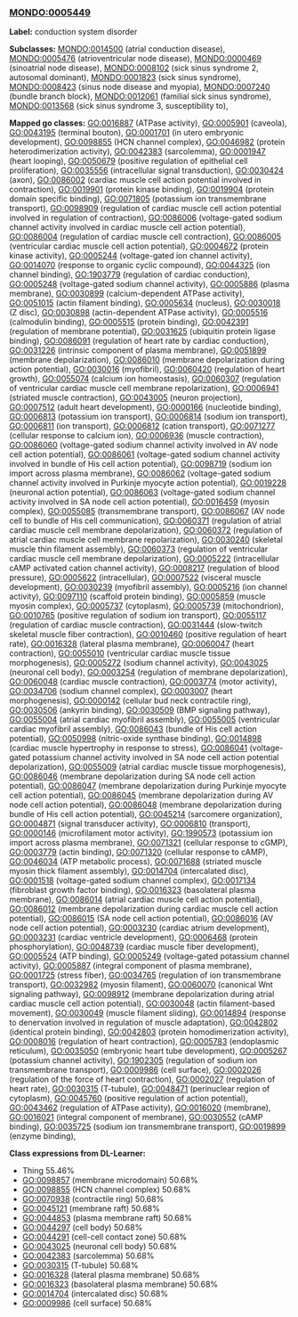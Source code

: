 
### [MONDO:0005449](http://purl.obolibrary.org/obo/MONDO_0005449)
**Label:** conduction system disorder

**Subclasses:** [MONDO:0014500](http://purl.obolibrary.org/obo/MONDO_0014500) (atrial conduction disease), [MONDO:0005476](http://purl.obolibrary.org/obo/MONDO_0005476) (atrioventricular node disease), [MONDO:0000469](http://purl.obolibrary.org/obo/MONDO_0000469) (sinoatrial node disease), [MONDO:0008102](http://purl.obolibrary.org/obo/MONDO_0008102) (sick sinus syndrome 2, autosomal dominant), [MONDO:0001823](http://purl.obolibrary.org/obo/MONDO_0001823) (sick sinus syndrome), [MONDO:0008423](http://purl.obolibrary.org/obo/MONDO_0008423) (sinus node disease and myopia), [MONDO:0007240](http://purl.obolibrary.org/obo/MONDO_0007240) (bundle branch block), [MONDO:0012061](http://purl.obolibrary.org/obo/MONDO_0012061) (familial sick sinus syndrome), [MONDO:0013568](http://purl.obolibrary.org/obo/MONDO_0013568) (sick sinus syndrome 3, susceptibility to), 

**Mapped go classes:** [GO:0016887](http://purl.obolibrary.org/obo/GO_0016887) (ATPase activity), [GO:0005901](http://purl.obolibrary.org/obo/GO_0005901) (caveola), [GO:0043195](http://purl.obolibrary.org/obo/GO_0043195) (terminal bouton), [GO:0001701](http://purl.obolibrary.org/obo/GO_0001701) (in utero embryonic development), [GO:0098855](http://purl.obolibrary.org/obo/GO_0098855) (HCN channel complex), [GO:0046982](http://purl.obolibrary.org/obo/GO_0046982) (protein heterodimerization activity), [GO:0042383](http://purl.obolibrary.org/obo/GO_0042383) (sarcolemma), [GO:0001947](http://purl.obolibrary.org/obo/GO_0001947) (heart looping), [GO:0050679](http://purl.obolibrary.org/obo/GO_0050679) (positive regulation of epithelial cell proliferation), [GO:0035556](http://purl.obolibrary.org/obo/GO_0035556) (intracellular signal transduction), [GO:0030424](http://purl.obolibrary.org/obo/GO_0030424) (axon), [GO:0086002](http://purl.obolibrary.org/obo/GO_0086002) (cardiac muscle cell action potential involved in contraction), [GO:0019901](http://purl.obolibrary.org/obo/GO_0019901) (protein kinase binding), [GO:0019904](http://purl.obolibrary.org/obo/GO_0019904) (protein domain specific binding), [GO:0071805](http://purl.obolibrary.org/obo/GO_0071805) (potassium ion transmembrane transport), [GO:0098909](http://purl.obolibrary.org/obo/GO_0098909) (regulation of cardiac muscle cell action potential involved in regulation of contraction), [GO:0086006](http://purl.obolibrary.org/obo/GO_0086006) (voltage-gated sodium channel activity involved in cardiac muscle cell action potential), [GO:0086004](http://purl.obolibrary.org/obo/GO_0086004) (regulation of cardiac muscle cell contraction), [GO:0086005](http://purl.obolibrary.org/obo/GO_0086005) (ventricular cardiac muscle cell action potential), [GO:0004672](http://purl.obolibrary.org/obo/GO_0004672) (protein kinase activity), [GO:0005244](http://purl.obolibrary.org/obo/GO_0005244) (voltage-gated ion channel activity), [GO:0014070](http://purl.obolibrary.org/obo/GO_0014070) (response to organic cyclic compound), [GO:0044325](http://purl.obolibrary.org/obo/GO_0044325) (ion channel binding), [GO:1903779](http://purl.obolibrary.org/obo/GO_1903779) (regulation of cardiac conduction), [GO:0005248](http://purl.obolibrary.org/obo/GO_0005248) (voltage-gated sodium channel activity), [GO:0005886](http://purl.obolibrary.org/obo/GO_0005886) (plasma membrane), [GO:0030899](http://purl.obolibrary.org/obo/GO_0030899) (calcium-dependent ATPase activity), [GO:0051015](http://purl.obolibrary.org/obo/GO_0051015) (actin filament binding), [GO:0005634](http://purl.obolibrary.org/obo/GO_0005634) (nucleus), [GO:0030018](http://purl.obolibrary.org/obo/GO_0030018) (Z disc), [GO:0030898](http://purl.obolibrary.org/obo/GO_0030898) (actin-dependent ATPase activity), [GO:0005516](http://purl.obolibrary.org/obo/GO_0005516) (calmodulin binding), [GO:0005515](http://purl.obolibrary.org/obo/GO_0005515) (protein binding), [GO:0042391](http://purl.obolibrary.org/obo/GO_0042391) (regulation of membrane potential), [GO:0031625](http://purl.obolibrary.org/obo/GO_0031625) (ubiquitin protein ligase binding), [GO:0086091](http://purl.obolibrary.org/obo/GO_0086091) (regulation of heart rate by cardiac conduction), [GO:0031226](http://purl.obolibrary.org/obo/GO_0031226) (intrinsic component of plasma membrane), [GO:0051899](http://purl.obolibrary.org/obo/GO_0051899) (membrane depolarization), [GO:0086010](http://purl.obolibrary.org/obo/GO_0086010) (membrane depolarization during action potential), [GO:0030016](http://purl.obolibrary.org/obo/GO_0030016) (myofibril), [GO:0060420](http://purl.obolibrary.org/obo/GO_0060420) (regulation of heart growth), [GO:0055074](http://purl.obolibrary.org/obo/GO_0055074) (calcium ion homeostasis), [GO:0060307](http://purl.obolibrary.org/obo/GO_0060307) (regulation of ventricular cardiac muscle cell membrane repolarization), [GO:0006941](http://purl.obolibrary.org/obo/GO_0006941) (striated muscle contraction), [GO:0043005](http://purl.obolibrary.org/obo/GO_0043005) (neuron projection), [GO:0007512](http://purl.obolibrary.org/obo/GO_0007512) (adult heart development), [GO:0000166](http://purl.obolibrary.org/obo/GO_0000166) (nucleotide binding), [GO:0006813](http://purl.obolibrary.org/obo/GO_0006813) (potassium ion transport), [GO:0006814](http://purl.obolibrary.org/obo/GO_0006814) (sodium ion transport), [GO:0006811](http://purl.obolibrary.org/obo/GO_0006811) (ion transport), [GO:0006812](http://purl.obolibrary.org/obo/GO_0006812) (cation transport), [GO:0071277](http://purl.obolibrary.org/obo/GO_0071277) (cellular response to calcium ion), [GO:0006936](http://purl.obolibrary.org/obo/GO_0006936) (muscle contraction), [GO:0086060](http://purl.obolibrary.org/obo/GO_0086060) (voltage-gated sodium channel activity involved in AV node cell action potential), [GO:0086061](http://purl.obolibrary.org/obo/GO_0086061) (voltage-gated sodium channel activity involved in bundle of His cell action potential), [GO:0098719](http://purl.obolibrary.org/obo/GO_0098719) (sodium ion import across plasma membrane), [GO:0086062](http://purl.obolibrary.org/obo/GO_0086062) (voltage-gated sodium channel activity involved in Purkinje myocyte action potential), [GO:0019228](http://purl.obolibrary.org/obo/GO_0019228) (neuronal action potential), [GO:0086063](http://purl.obolibrary.org/obo/GO_0086063) (voltage-gated sodium channel activity involved in SA node cell action potential), [GO:0016459](http://purl.obolibrary.org/obo/GO_0016459) (myosin complex), [GO:0055085](http://purl.obolibrary.org/obo/GO_0055085) (transmembrane transport), [GO:0086067](http://purl.obolibrary.org/obo/GO_0086067) (AV node cell to bundle of His cell communication), [GO:0060371](http://purl.obolibrary.org/obo/GO_0060371) (regulation of atrial cardiac muscle cell membrane depolarization), [GO:0060372](http://purl.obolibrary.org/obo/GO_0060372) (regulation of atrial cardiac muscle cell membrane repolarization), [GO:0030240](http://purl.obolibrary.org/obo/GO_0030240) (skeletal muscle thin filament assembly), [GO:0060373](http://purl.obolibrary.org/obo/GO_0060373) (regulation of ventricular cardiac muscle cell membrane depolarization), [GO:0005222](http://purl.obolibrary.org/obo/GO_0005222) (intracellular cAMP activated cation channel activity), [GO:0008217](http://purl.obolibrary.org/obo/GO_0008217) (regulation of blood pressure), [GO:0005622](http://purl.obolibrary.org/obo/GO_0005622) (intracellular), [GO:0007522](http://purl.obolibrary.org/obo/GO_0007522) (visceral muscle development), [GO:0030239](http://purl.obolibrary.org/obo/GO_0030239) (myofibril assembly), [GO:0005216](http://purl.obolibrary.org/obo/GO_0005216) (ion channel activity), [GO:0097110](http://purl.obolibrary.org/obo/GO_0097110) (scaffold protein binding), [GO:0005859](http://purl.obolibrary.org/obo/GO_0005859) (muscle myosin complex), [GO:0005737](http://purl.obolibrary.org/obo/GO_0005737) (cytoplasm), [GO:0005739](http://purl.obolibrary.org/obo/GO_0005739) (mitochondrion), [GO:0010765](http://purl.obolibrary.org/obo/GO_0010765) (positive regulation of sodium ion transport), [GO:0055117](http://purl.obolibrary.org/obo/GO_0055117) (regulation of cardiac muscle contraction), [GO:0031444](http://purl.obolibrary.org/obo/GO_0031444) (slow-twitch skeletal muscle fiber contraction), [GO:0010460](http://purl.obolibrary.org/obo/GO_0010460) (positive regulation of heart rate), [GO:0016328](http://purl.obolibrary.org/obo/GO_0016328) (lateral plasma membrane), [GO:0060047](http://purl.obolibrary.org/obo/GO_0060047) (heart contraction), [GO:0055010](http://purl.obolibrary.org/obo/GO_0055010) (ventricular cardiac muscle tissue morphogenesis), [GO:0005272](http://purl.obolibrary.org/obo/GO_0005272) (sodium channel activity), [GO:0043025](http://purl.obolibrary.org/obo/GO_0043025) (neuronal cell body), [GO:0003254](http://purl.obolibrary.org/obo/GO_0003254) (regulation of membrane depolarization), [GO:0060048](http://purl.obolibrary.org/obo/GO_0060048) (cardiac muscle contraction), [GO:0003774](http://purl.obolibrary.org/obo/GO_0003774) (motor activity), [GO:0034706](http://purl.obolibrary.org/obo/GO_0034706) (sodium channel complex), [GO:0003007](http://purl.obolibrary.org/obo/GO_0003007) (heart morphogenesis), [GO:0000142](http://purl.obolibrary.org/obo/GO_0000142) (cellular bud neck contractile ring), [GO:0030506](http://purl.obolibrary.org/obo/GO_0030506) (ankyrin binding), [GO:0030509](http://purl.obolibrary.org/obo/GO_0030509) (BMP signaling pathway), [GO:0055004](http://purl.obolibrary.org/obo/GO_0055004) (atrial cardiac myofibril assembly), [GO:0055005](http://purl.obolibrary.org/obo/GO_0055005) (ventricular cardiac myofibril assembly), [GO:0086043](http://purl.obolibrary.org/obo/GO_0086043) (bundle of His cell action potential), [GO:0050998](http://purl.obolibrary.org/obo/GO_0050998) (nitric-oxide synthase binding), [GO:0014898](http://purl.obolibrary.org/obo/GO_0014898) (cardiac muscle hypertrophy in response to stress), [GO:0086041](http://purl.obolibrary.org/obo/GO_0086041) (voltage-gated potassium channel activity involved in SA node cell action potential depolarization), [GO:0055009](http://purl.obolibrary.org/obo/GO_0055009) (atrial cardiac muscle tissue morphogenesis), [GO:0086046](http://purl.obolibrary.org/obo/GO_0086046) (membrane depolarization during SA node cell action potential), [GO:0086047](http://purl.obolibrary.org/obo/GO_0086047) (membrane depolarization during Purkinje myocyte cell action potential), [GO:0086045](http://purl.obolibrary.org/obo/GO_0086045) (membrane depolarization during AV node cell action potential), [GO:0086048](http://purl.obolibrary.org/obo/GO_0086048) (membrane depolarization during bundle of His cell action potential), [GO:0045214](http://purl.obolibrary.org/obo/GO_0045214) (sarcomere organization), [GO:0004871](http://purl.obolibrary.org/obo/GO_0004871) (signal transducer activity), [GO:0006810](http://purl.obolibrary.org/obo/GO_0006810) (transport), [GO:0000146](http://purl.obolibrary.org/obo/GO_0000146) (microfilament motor activity), [GO:1990573](http://purl.obolibrary.org/obo/GO_1990573) (potassium ion import across plasma membrane), [GO:0071321](http://purl.obolibrary.org/obo/GO_0071321) (cellular response to cGMP), [GO:0003779](http://purl.obolibrary.org/obo/GO_0003779) (actin binding), [GO:0071320](http://purl.obolibrary.org/obo/GO_0071320) (cellular response to cAMP), [GO:0046034](http://purl.obolibrary.org/obo/GO_0046034) (ATP metabolic process), [GO:0071688](http://purl.obolibrary.org/obo/GO_0071688) (striated muscle myosin thick filament assembly), [GO:0014704](http://purl.obolibrary.org/obo/GO_0014704) (intercalated disc), [GO:0001518](http://purl.obolibrary.org/obo/GO_0001518) (voltage-gated sodium channel complex), [GO:0017134](http://purl.obolibrary.org/obo/GO_0017134) (fibroblast growth factor binding), [GO:0016323](http://purl.obolibrary.org/obo/GO_0016323) (basolateral plasma membrane), [GO:0086014](http://purl.obolibrary.org/obo/GO_0086014) (atrial cardiac muscle cell action potential), [GO:0086012](http://purl.obolibrary.org/obo/GO_0086012) (membrane depolarization during cardiac muscle cell action potential), [GO:0086015](http://purl.obolibrary.org/obo/GO_0086015) (SA node cell action potential), [GO:0086016](http://purl.obolibrary.org/obo/GO_0086016) (AV node cell action potential), [GO:0003230](http://purl.obolibrary.org/obo/GO_0003230) (cardiac atrium development), [GO:0003231](http://purl.obolibrary.org/obo/GO_0003231) (cardiac ventricle development), [GO:0006468](http://purl.obolibrary.org/obo/GO_0006468) (protein phosphorylation), [GO:0048739](http://purl.obolibrary.org/obo/GO_0048739) (cardiac muscle fiber development), [GO:0005524](http://purl.obolibrary.org/obo/GO_0005524) (ATP binding), [GO:0005249](http://purl.obolibrary.org/obo/GO_0005249) (voltage-gated potassium channel activity), [GO:0005887](http://purl.obolibrary.org/obo/GO_0005887) (integral component of plasma membrane), [GO:0001725](http://purl.obolibrary.org/obo/GO_0001725) (stress fiber), [GO:0034765](http://purl.obolibrary.org/obo/GO_0034765) (regulation of ion transmembrane transport), [GO:0032982](http://purl.obolibrary.org/obo/GO_0032982) (myosin filament), [GO:0060070](http://purl.obolibrary.org/obo/GO_0060070) (canonical Wnt signaling pathway), [GO:0098912](http://purl.obolibrary.org/obo/GO_0098912) (membrane depolarization during atrial cardiac muscle cell action potential), [GO:0030048](http://purl.obolibrary.org/obo/GO_0030048) (actin filament-based movement), [GO:0030049](http://purl.obolibrary.org/obo/GO_0030049) (muscle filament sliding), [GO:0014894](http://purl.obolibrary.org/obo/GO_0014894) (response to denervation involved in regulation of muscle adaptation), [GO:0042802](http://purl.obolibrary.org/obo/GO_0042802) (identical protein binding), [GO:0042803](http://purl.obolibrary.org/obo/GO_0042803) (protein homodimerization activity), [GO:0008016](http://purl.obolibrary.org/obo/GO_0008016) (regulation of heart contraction), [GO:0005783](http://purl.obolibrary.org/obo/GO_0005783) (endoplasmic reticulum), [GO:0035050](http://purl.obolibrary.org/obo/GO_0035050) (embryonic heart tube development), [GO:0005267](http://purl.obolibrary.org/obo/GO_0005267) (potassium channel activity), [GO:1902305](http://purl.obolibrary.org/obo/GO_1902305) (regulation of sodium ion transmembrane transport), [GO:0009986](http://purl.obolibrary.org/obo/GO_0009986) (cell surface), [GO:0002026](http://purl.obolibrary.org/obo/GO_0002026) (regulation of the force of heart contraction), [GO:0002027](http://purl.obolibrary.org/obo/GO_0002027) (regulation of heart rate), [GO:0030315](http://purl.obolibrary.org/obo/GO_0030315) (T-tubule), [GO:0048471](http://purl.obolibrary.org/obo/GO_0048471) (perinuclear region of cytoplasm), [GO:0045760](http://purl.obolibrary.org/obo/GO_0045760) (positive regulation of action potential), [GO:0043462](http://purl.obolibrary.org/obo/GO_0043462) (regulation of ATPase activity), [GO:0016020](http://purl.obolibrary.org/obo/GO_0016020) (membrane), [GO:0016021](http://purl.obolibrary.org/obo/GO_0016021) (integral component of membrane), [GO:0030552](http://purl.obolibrary.org/obo/GO_0030552) (cAMP binding), [GO:0035725](http://purl.obolibrary.org/obo/GO_0035725) (sodium ion transmembrane transport), [GO:0019899](http://purl.obolibrary.org/obo/GO_0019899) (enzyme binding), 

**Class expressions from DL-Learner:**

- Thing 55.46%
- [GO:0098857](http://purl.obolibrary.org/obo/GO_0098857) (membrane microdomain) 50.68%
- [GO:0098855](http://purl.obolibrary.org/obo/GO_0098855) (HCN channel complex) 50.68%
- [GO:0070938](http://purl.obolibrary.org/obo/GO_0070938) (contractile ring) 50.68%
- [GO:0045121](http://purl.obolibrary.org/obo/GO_0045121) (membrane raft) 50.68%
- [GO:0044853](http://purl.obolibrary.org/obo/GO_0044853) (plasma membrane raft) 50.68%
- [GO:0044297](http://purl.obolibrary.org/obo/GO_0044297) (cell body) 50.68%
- [GO:0044291](http://purl.obolibrary.org/obo/GO_0044291) (cell-cell contact zone) 50.68%
- [GO:0043025](http://purl.obolibrary.org/obo/GO_0043025) (neuronal cell body) 50.68%
- [GO:0042383](http://purl.obolibrary.org/obo/GO_0042383) (sarcolemma) 50.68%
- [GO:0030315](http://purl.obolibrary.org/obo/GO_0030315) (T-tubule) 50.68%
- [GO:0016328](http://purl.obolibrary.org/obo/GO_0016328) (lateral plasma membrane) 50.68%
- [GO:0016323](http://purl.obolibrary.org/obo/GO_0016323) (basolateral plasma membrane) 50.68%
- [GO:0014704](http://purl.obolibrary.org/obo/GO_0014704) (intercalated disc) 50.68%
- [GO:0009986](http://purl.obolibrary.org/obo/GO_0009986) (cell surface) 50.68%


